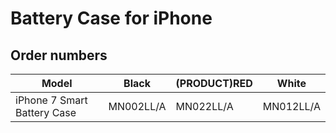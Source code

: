 # Battery Case for iPhone

## Order numbers

| Model | Black | (PRODUCT)RED | White |
|-------|-----|-----|-----|
| iPhone 7 Smart Battery Case | MN002LL/A | MN022LL/A | MN012LL/A |

